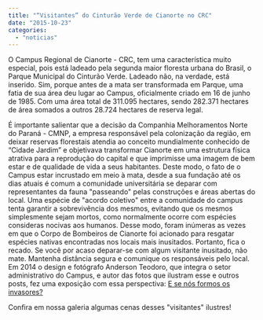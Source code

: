 ```yaml
---
title: "“Visitantes” do Cinturão Verde de Cianorte no CRC"
date: "2015-10-23"
categories: 
  - "noticias"
---
```


O Campus Regional de Cianorte - CRC, tem uma característica muito especial, pois está ladeado pela segunda maior floresta urbana do Brasil, o Parque Municipal do Cinturão Verde. Ladeado não, na verdade, está inserido. Sim, porque antes de a mata ser transformada em Parque, uma fatia de sua área deu lugar ao Campus, oficialmente criado em 16 de junho de 1985. Com uma área total de 311.095 hectares, sendo 282.371 hectares de área somados a outros 28.724 hectares de reserva legal. 

<!-- more -->

É importante salientar que a decisão da Companhia Melhoramentos Norte do Paraná - CMNP, a empresa responsável pela colonização da região, em deixar reservas florestais atendia ao conceito mundialmente conhecido de “Cidade Jardim” e objetivava transformar Cianorte em uma estrutura física atrativa para a reprodução do capital e que imprimisse uma imagem de bem estar e de qualidade de vida a seus habitantes. Deste modo, o fato de o Campus estar incrustado em meio à mata, desde a sua fundação até os dias atuais é comum a comunidade universitária se deparar com representantes da fauna "passeando" pelas construções e áreas abertas do local. Uma espécie de "acordo coletivo" entre a comunidade do campus tenta garantir a sobrevivência dos mesmos, evitando que os mesmos simplesmente sejam mortos, como normalmente ocorre com espécies consideras nocivas aos humanos. Desse modo, foram inúmeras as vezes em que o Corpo de Bombeiros de Cianorte foi acionado para resgatar espécies nativas encontradas nos locais mais inusitados. Portanto, fica o recado. Se você por acaso deparar-se com algum visitante inusitado, não mate. Mantenha distância segura e comunique os responsáveis pelo local. Em 2014 o design e fotógrafo Anderson Teodoro, que integra o setor administrativo do Campus, e autor das fotos que ilustram esse e outros posts, fez uma exposição com essa perspectiva: [E se nós formos os invasores?](/blog/2014/10/exposicao-e-se-nos-formos-os-invasores/ "E se nós formos os invasores? ")

Confira em nossa galeria algumas cenas desses "visitantes" ilustres!

